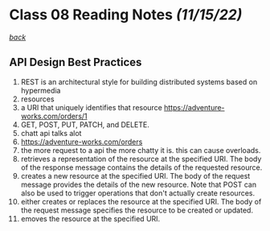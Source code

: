 # Class 08 Reading Notes *(11/15/22)*

[*back*](../README.md)

## API Design Best Practices

1. REST is an architectural style for building distributed systems based on hypermedia
2. resources
3. a URI that uniquely identifies that resource <https://adventure-works.com/orders/1>
4. GET, POST, PUT, PATCH, and DELETE.
5. chatt api talks alot
6. <https://adventure-works.com/orders>
7. the more request to a api the more chatty it is. this can cause overloads.
8. retrieves a representation of the resource at the specified URI. The body of the response message contains the details of the requested resource.
9. creates a new resource at the specified URI. The body of the request message provides the details of the new resource. Note that POST can also be used to trigger operations that don't actually create resources.
10. either creates or replaces the resource at the specified URI. The body of the request message specifies the resource to be created or updated.
11. emoves the resource at the specified URI.
